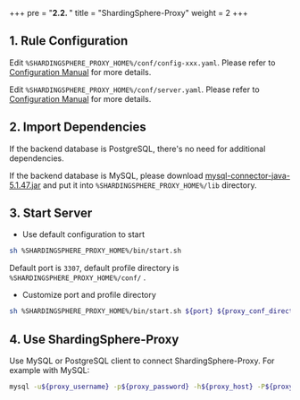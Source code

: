 +++
pre = "<b>2.2. </b>"
title = "ShardingSphere-Proxy"
weight = 2
+++

## 1. Rule Configuration

Edit `%SHARDINGSPHERE_PROXY_HOME%/conf/config-xxx.yaml`. Please refer to [Configuration Manual](/en/user-manual/shardingsphere-proxy/configuration/) for more details.

Edit `%SHARDINGSPHERE_PROXY_HOME%/conf/server.yaml`. Please refer to [Configuration Manual](/en/user-manual/shardingsphere-proxy/configuration/) for more details.

## 2. Import Dependencies

If the backend database is PostgreSQL, there's no need for additional dependencies.

If the backend database is MySQL, please download [mysql-connector-java-5.1.47.jar](https://repo1.maven.org/maven2/mysql/mysql-connector-java/5.1.47/mysql-connector-java-5.1.47.jar) and put it into `%SHARDINGSPHERE_PROXY_HOME%/lib` directory.

## 3. Start Server

* Use default configuration to start

```bash
sh %SHARDINGSPHERE_PROXY_HOME%/bin/start.sh
```

Default port is `3307`, default profile directory is `%SHARDINGSPHERE_PROXY_HOME%/conf/` .

* Customize port and profile directory

```bash
sh %SHARDINGSPHERE_PROXY_HOME%/bin/start.sh ${port} ${proxy_conf_directory}
```

## 4. Use ShardingSphere-Proxy

Use MySQL or PostgreSQL client to connect ShardingSphere-Proxy. For example with MySQL:

```bash
mysql -u${proxy_username} -p${proxy_password} -h${proxy_host} -P${proxy_port}
```
